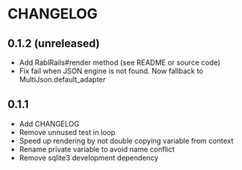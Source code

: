 # CHANGELOG

## 0.1.2 (unreleased)
  * Add RablRails#render method (see README or source code)
  * Fix fail when JSON engine is not found. Now fallback to MultiJson.default_adapter

## 0.1.1

  * Add CHANGELOG
  * Remove unnused test in loop
  * Speed up rendering by not double copying variable from context
  * Rename private variable to avoid name conflict
  * Remove sqlite3 development dependency
